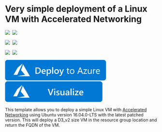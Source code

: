 # Very simple deployment of a Linux VM with Accelerated Networking

<IMG SRC="https://azurequickstartsservice.blob.core.windows.net/badges/101-vm-simple-linux-with-accelerated-networking/PublicLastTestDate.svg" />&nbsp;
<IMG SRC="https://azurequickstartsservice.blob.core.windows.net/badges/101-vm-simple-linux-with-accelerated-networking/PublicDeployment.svg" />&nbsp;

<IMG SRC="https://azurequickstartsservice.blob.core.windows.net/badges/101-vm-simple-linux-with-accelerated-networking/FairfaxLastTestDate.svg" />&nbsp;
<IMG SRC="https://azurequickstartsservice.blob.core.windows.net/badges/101-vm-simple-linux-with-accelerated-networking/FairfaxDeployment.svg" />&nbsp;

<IMG SRC="https://azurequickstartsservice.blob.core.windows.net/badges/101-vm-simple-linux-with-accelerated-networking/BestPracticeResult.svg" />&nbsp;
<IMG SRC="https://azurequickstartsservice.blob.core.windows.net/badges/101-vm-simple-linux-with-accelerated-networking/CredScanResult.svg" />&nbsp;

<a href="https://portal.azure.com/#create/Microsoft.Template/uri/https%3A%2F%2Fraw.githubusercontent.com%2FAzure%2Fazure-quickstart-templates%2Fmaster%2F101-vm-simple-linux-with-accelerated-networking%2Fazuredeploy.json" target="_blank">
    <img src="https://raw.githubusercontent.com/Azure/azure-quickstart-templates/master/1-CONTRIBUTION-GUIDE/images/deploytoazure.svg?sanitize=true"/>
</a>
<a href="http://armviz.io/#/?load=https%3A%2F%2Fraw.githubusercontent.com%2FAzure%2Fazure-quickstart-templates%2Fmaster%2F101-vm-simple-linux-with-accelerated-networking%2Fazuredeploy.json" target="_blank">
    <img src="https://raw.githubusercontent.com/Azure/azure-quickstart-templates/master/1-CONTRIBUTION-GUIDE/images/visualizebutton.svg?sanitize=true"/>
</a>


This template allows you to deploy a simple Linux VM with <a href="https://docs.microsoft.com/en-us/azure/virtual-network/create-vm-accelerated-networking-cli" target="_blank">Accelerated Networking</a> using Ubuntu version 16.04.0-LTS with the latest patched version. This will deploy a D3_v2 size VM in the resource group location and return the FQDN of the VM.


